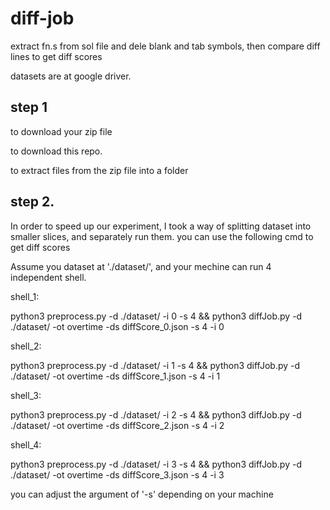# diff-job
extract fn.s from sol file and dele blank and tab symbols, then compare diff lines to get diff scores

datasets are at google driver.

## step 1
to download your zip file

to download this repo.

to extract files from the zip file into a folder

## step 2.
In order to speed up our experiment, I took a way of splitting dataset into smaller slices, and separately run them. you can use the following cmd to get diff scores

Assume you dataset at './dataset/', and your mechine can run 4 independent shell.

shell_1:

python3 preprocess.py -d ./dataset/ -i 0 -s 4 && python3 diffJob.py -d ./dataset/ -ot overtime -ds diffScore_0.json -s 4 -i 0

shell_2:

python3 preprocess.py -d ./dataset/ -i 1 -s 4 && python3 diffJob.py -d ./dataset/ -ot overtime -ds diffScore_1.json -s 4 -i 1

shell_3:

python3 preprocess.py -d ./dataset/ -i 2 -s 4 && python3 diffJob.py -d ./dataset/ -ot overtime -ds diffScore_2.json -s 4 -i 2

shell_4:

python3 preprocess.py -d ./dataset/ -i 3 -s 4 && python3 diffJob.py -d ./dataset/ -ot overtime -ds diffScore_3.json -s 4 -i 3

you can adjust the argument of '-s' depending on your machine
